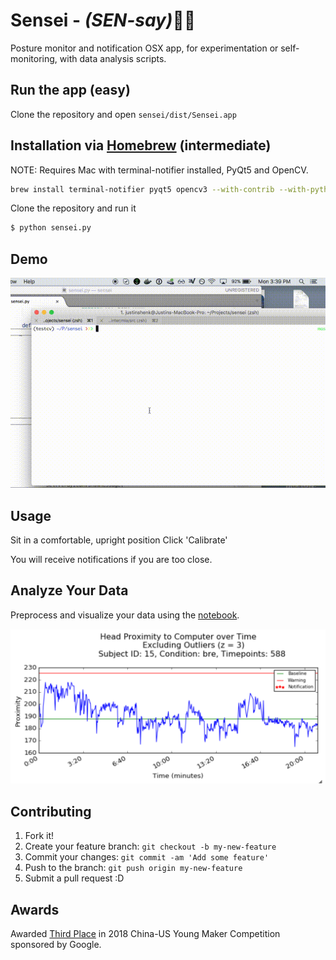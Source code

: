 # Sensei - *(SEN-say)*🙇👊

Posture monitor and notification OSX app, for experimentation or self-monitoring, with data analysis scripts.

## Run the app (easy)

Clone the repository and open `sensei/dist/Sensei.app`

## Installation via [Homebrew](https://github.com/Homebrew/homebrew) (intermediate)

NOTE: Requires Mac with terminal-notifier installed, PyQt5 and OpenCV.

```bash
brew install terminal-notifier pyqt5 opencv3 --with-contrib --with-python3 --HEAD
```

Clone the repository and run it

```bash
$ python sensei.py
```

## Demo

![Usage demo](images/demo.gif)

## Usage

Sit in a comfortable, upright position
Click 'Calibrate'

You will receive notifications if you are too close.

## Analyze Your Data

Preprocess and visualize your data using the [notebook](Analyze_Data.ipynb).

![Sample plot of your data](images/sample_plot.png)

## Contributing

1. Fork it!
2. Create your feature branch: `git checkout -b my-new-feature`
3. Commit your changes: `git commit -am 'Add some feature'`
4. Push to the branch: `git push origin my-new-feature`
5. Submit a pull request :D

## Awards

Awarded [Third Place](https://www.hackster.io/justin-shenk/posture-pal-cbe67c) in 2018 China-US Young Maker Competition sponsored by Google.
